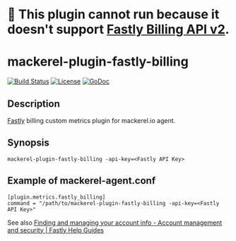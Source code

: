 # :no_entry_sign: This plugin cannot run because it doesn't support [Fastly Billing API v2](https://docs.fastly.com/api/account#billing).

# mackerel-plugin-fastly-billing

[![Build Status](https://img.shields.io/circleci/project/masutaka/mackerel-plugin-fastly-billing/master.svg?maxAge=2592000?style=flat-square)][circleci]
[![License](https://img.shields.io/github/license/masutaka/mackerel-plugin-fastly-billing.svg?maxAge=2592000)][license]
[![GoDoc](https://godoc.org/github.com/masutaka/mackerel-plugin-fastly-billing?status.svg)][godoc]

[circleci]: https://circleci.com/gh/masutaka/mackerel-plugin-fastly-billing
[license]: https://github.com/masutaka/mackerel-plugin-fastly-billing/blob/master/LICENSE.txt
[godoc]: https://godoc.org/github.com/masutaka/mackerel-plugin-fastly-billing

## Description

[Fastly](https://www.fastly.com/) billing custom metrics plugin for mackerel.io agent.

## Synopsis

    mackerel-plugin-fastly-billing -api-key=<Fastly API Key>

## Example of mackerel-agent.conf

    [plugin.metrics.fastly_billing]
    command = "/path/to/mackerel-plugin-fastly-billing -api-key=<Fastly API Key>"

See also [Finding and managing your account info - Account management and security | Fastly Help Guides](https://docs.fastly.com/guides/account-management-and-security/finding-and-managing-your-account-info#finding-and-regenerating-your-api-key)
